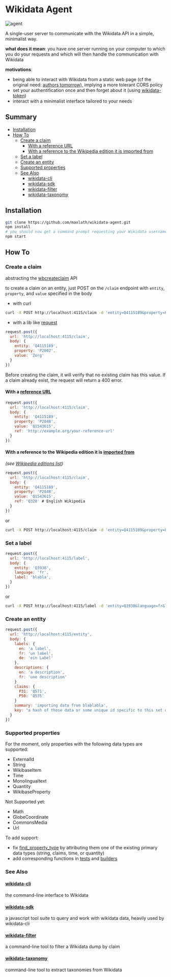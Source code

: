 # Wikidata Agent

![agent](http://vignette4.wikia.nocookie.net/matrix/images/a/ab/Original_Agents.jpg)

A single-user server to communicate with the Wikidata API in a simple, minimalist way.

**what does it mean**: you have one server running on your computer to which you do your requests and which will then handle the communication with Wikidata

**motivations**:
- being able to interact with Wikidata from a static web page (cf the original need: [authors tomorrow](https://github.com/inventaire/inventaire-authors-birthday#authors-tomorrow)), implying a more tolerant CORS policy
- set your authentification once and then forget about it (using [wikidata-token](https://github.com/maxlath/wikidata-token))
- interact with a minimalist interface tailored to your needs

## Summary

<!-- START doctoc generated TOC please keep comment here to allow auto update -->
<!-- DON'T EDIT THIS SECTION, INSTEAD RE-RUN doctoc TO UPDATE -->


- [Installation](#installation)
- [How To](#how-to)
  - [Create a claim](#create-a-claim)
    - [With a reference URL](#with-a-reference-url)
    - [With a reference to the Wikipedia edition it is imported from](#with-a-reference-to-the-wikipedia-edition-it-is-imported-from)
  - [Set a label](#set-a-label)
  - [Create an entity](#create-an-entity)
  - [Supported properties](#supported-properties)
  - [See Also](#see-also)
    - [wikidata-cli](#wikidata-cli)
    - [wikidata-sdk](#wikidata-sdk)
    - [wikidata-filter](#wikidata-filter)
    - [wikidata-taxonomy](#wikidata-taxonomy)

<!-- END doctoc generated TOC please keep comment here to allow auto update -->

## Installation

```sh
git clone https://github.com/maxlath/wikidata-agent.git
npm install
# you should now get a command prompt requesting your Wikidata username and password
npm start
```

## How To

### Create a claim
abstracting the [wbcreateclaim](https://www.wikidata.org/w/api.php?action=help&modules=wbcreateclaim) API

to create a claim on an entity, just POST on the `/claim` endpoint with `entity`, `property`, and `value` specified in the body

* with curl

```bash
curl -X POST http://localhost:4115/claim -d 'entity=Q4115189&property=P2002&value=Zorg'
```

* with a lib like [request](https://github.com/request/request)

```javascript
request.post({
  url: 'http://localhost:4115/claim',
  body: {
    entity: 'Q4115189',
    property: 'P2002',
    value: 'Zorg'
  }
})
```

Before creating the claim, it will verify that no existing claim has this value. If a claim already exist, the request will return a 400 error.

#### With a [reference URL](https://www.wikidata.org/wiki/Property:P854)

```javascript
request.post({
  url: 'http://localhost:4115/claim',
  body: {
    entity: 'Q4115189',
    property: 'P2848',
    value: 'Q1543615',
    ref: 'http://example.org/your-reference-url'
  }
})
```

#### With a reference to the Wikipedia edition it is [imported from](https://www.wikidata.org/wiki/Property:P143)
*(see [Wikipedia editions list](/maxlath/wikidata-agent/blob/master/server/lib/reference_sources.coffee))*

```javascript
request.post({
  url: 'http://localhost:4115/claim',
  body: {
    entity: 'Q4115189',
    property: 'P2848',
    value: 'Q1543615',
    ref: 'Q328' # English Wikipedia
  }
})
```
or
```sh
curl -X POST http://localhost:4115/claim -d 'entity=Q4115189&property=P2848&value=Q1543615&ref=Q328'
```

### Set a label

```javascript
request.post({
  url: 'http://localhost:4115/label',
  body: {
    entity: 'Q3938',
    language: 'fr',
    label: 'blabla',
  }
})
```
or

```sh
curl -X POST http://localhost:4115/label -d 'entity=Q3938&language=fr&label=blabla'
```

### Create an entity

```javascript
request.post({
  url: 'http://localhost:4115/entity',
  body: {
    labels: {
      en: 'a label',
      fr: 'un label',
      de: 'ein Label'
    },
    descriptions: {
      en: 'a description',
      fr: 'une description'
    }
    claims: {
      P31: 'Q571',
      P50: 'Q535'
    }
    summary: 'importing data from blablabla',
    key: "a hash of those data or some unique id specific to this set of data to make sure this entity isn't added twice"
  }
})
```

### Supported properties
For the moment, only properties with the following data types are supported:
* ExternalId
* String
* WikibaseItem
* Time
* Monolingualtext
* Quantity
* WikibaseProperty

Not Supported yet:
* Math
* GlobeCoordinate
* CommonsMedia
* Url

To add support:
* fix [find_property_type](https://github.com/maxlath/wikidata-agent/blob/master/server/lib/find_property_type.coffee) by attributing them one of the existing primary data types (string, claims, time, or
  quantity)
* add corresponding functions in [tests](https://github.com/maxlath/wikidata-agent/blob/master/server/lib/tests.coffee) and [builders](https://github.com/maxlath/wikidata-agent/blob/master/server/lib/builders.coffee)


### See Also

#### [wikidata-cli](https://www.npmjs.com/package/wikidata-cli)
the command-line interface to Wikidata

#### [wikidata-sdk](https://www.npmjs.com/package/wikidata-sdk)
a javascript tool suite to query and work with wikidata data, heavily used by wikidata-cli

#### [wikidata-filter](https://npmjs.com/package/wikidata-filter)
a command-line tool to filter a Wikidata dump by claim

#### [wikidata-taxonomy](https://github.com/nichtich/wikidata-taxonomy)
command-line tool to extract taxonomies from Wikidata
